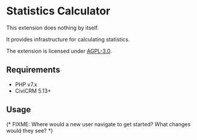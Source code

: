 # Statistics Calculator

This extension does nothing by itself.

It provides infrastructure for calculating statistics.

The extension is licensed under [AGPL-3.0](LICENSE.txt).

## Requirements

* PHP v7.x
* CiviCRM 5.13+

## Usage

(* FIXME: Where would a new user navigate to get started? What changes would they see? *)
